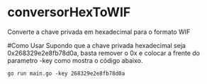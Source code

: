 # conversorHexToWIF
Converte a chave privada em hexadecimal para o formato WIF

#Como Usar
Supondo que a chave privada hexadecimal seja 0x268329e2e8fb78d0a, basta remover o 0x e colocar a frente do parametro -key como mostra o código abaixo.

```
go run main.go -key 268329e2e8fb78d0a
```
